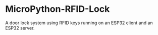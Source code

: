# MicroPython-RFID-Lock
A door lock system using RFID keys running on an ESP32 client and an ESP32 server.
